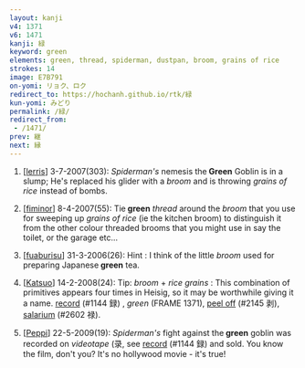 ```yaml
---
layout: kanji
v4: 1371
v6: 1471
kanji: 緑
keyword: green
elements: green, thread, spiderman, dustpan, broom, grains of rice
strokes: 14
image: E7B791
on-yomi: リョク、ロク
redirect_to: https://hochanh.github.io/rtk/緑
kun-yomi: みどり
permalink: /緑/
redirect_from:
 - /1471/
prev: 継
next: 縁
---
```


1) [<a href="http://kanji.koohii.com/profile/lerris">lerris</a>] 3-7-2007(303): <em>Spiderman&#039;s</em> nemesis the<strong> Green</strong> Goblin is in a slump; He&#039;s replaced his glider with a <em>broom</em> and is throwing <em>grains of rice</em> instead of bombs.

2) [<a href="http://kanji.koohii.com/profile/fiminor">fiminor</a>] 8-4-2007(55): Tie<strong> green</strong> <em>thread</em> around the <em>broom</em> that you use for sweeping up <em>grains of rice</em> (ie the kitchen broom) to distinguish it from the other colour threaded brooms that you might use in say the toilet, or the garage etc...

3) [<a href="http://kanji.koohii.com/profile/fuaburisu">fuaburisu</a>] 31-3-2006(26): Hint : I think of the little <em>broom</em> used for preparing Japanese<strong> green</strong> tea.

4) [<a href="http://kanji.koohii.com/profile/Katsuo">Katsuo</a>] 14-2-2008(24): Tip: <em>broom</em> + <em>rice grains</em> : This combination of primitives appears four times in Heisig, so it may be worthwhile giving it a name. <a href="../v4/1144.html">record</a> (#1144 録) , <em>green</em> (FRAME 1371), <a href="../v4/2145.html">peel off</a> (#2145 剥), <a href="../v4/2602.html">salarium</a> (#2602 禄).

5) [<a href="http://kanji.koohii.com/profile/Peppi">Peppi</a>] 22-5-2009(19): <em>Spiderman&#039;s</em> fight against the<strong> green</strong> goblin was recorded on <em>videotape</em> (录, see <a href="../v4/1144.html">record</a> (#1144 録) and sold. You know the film, don&#039;t you? It&#039;s no hollywood movie - it&#039;s true!

